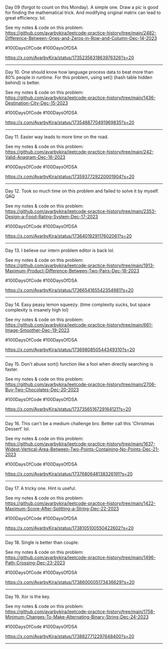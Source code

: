 Day 09 (forgot to count on this Monday). A simple one. Draw a pic is good for finding the mathematical trick. And modifying original matrix can lead to great efficiency. lol.

See my notes & code on this problem: https://github.com/avarbykira/leetcode-practice-history/tree/main/2482-Difference-Between-Ones-and-Zeros-in-Row-and-Column-Dec-14-2023

#100DaysOfCode #100DaysOfDSA

https://x.com/AvarbyKira/status/1735235631863976326?s=20

---

Day 10. One should know how language process data to beat more than 80% people in runtime. For this problem, using set() (hash table hidden behind) is better.

See my notes & code on this problem: https://github.com/avarbykira/leetcode-practice-history/tree/main/1436-Destination-City-Dec-15-2023

#100DaysOfCode #100DaysOfDSA

https://x.com/AvarbyKira/status/1735488770491969835?s=20

---

Day 11. Easier way leads to more time on the road.

See my notes & code on this problem: https://github.com/avarbykira/leetcode-practice-history/tree/main/242-Valid-Anagram-Dec-16-2023

#100DaysOfCode #100DaysOfDSA

https://x.com/AvarbyKira/status/1735937729220001904?s=20

---

Day 12. Took so much time on this problem and failed to solve it by myself. QAQ

See my notes & code on this problem: https://github.com/avarbykira/leetcode-practice-history/tree/main/2353-Design-a-Food-Rating-System-Dec-17-2023

#100DaysOfCode #100DaysOfDSA

https://x.com/AvarbyKira/status/1736401929117602061?s=20

---

Day 13. I believe our intern problem editor is back lol.

See my notes & code on this problem: https://github.com/avarbykira/leetcode-practice-history/tree/main/1913-Maximum-Product-Difference-Between-Two-Pairs-Dec-18-2023

#100DaysOfCode #100DaysOfDSA

https://x.com/AvarbyKira/status/1736654165542354981?s=20

---

Day 14. Easy peasy lemon squeezy. (time complexity sucks, but space complexity is insanely high lol)

See my notes & code on this problem: https://github.com/avarbykira/leetcode-practice-history/tree/main/661-Image-Smoother-Dec-19-2023

#100DaysOfCode #100DaysOfDSA

https://x.com/AvarbyKira/status/1736980850544349310?s=20

---

Day 15. Don't abuse sort() function like a fool when directly searching is faster.

See my notes & code on this problem: https://github.com/avarbykira/leetcode-practice-history/tree/main/2706-Buy-Two-Chocolates-Dec-20-2023

#100DaysOfCode #100DaysOfDSA

https://x.com/AvarbyKira/status/1737356516729164121?s=20

---

Day 16. This can't be a medium challenge bro. Better call this 'Christmas Dessert' lol.

See my notes & code on this problem: https://github.com/avarbykira/leetcode-practice-history/tree/main/1637-Widest-Vertical-Area-Between-Two-Points-Containing-No-Points-Dec-21-2023

#100DaysOfCode #100DaysOfDSA

https://x.com/AvarbyKira/status/1737680648138326191?s=20

---

Day 17. A tricky one. Hint is useful.

See my notes & code on this problem: https://github.com/avarbykira/leetcode-practice-history/tree/main/1422-Maximum-Score-After-Splitting-a-String-Dec-22-2023

#100DaysOfCode #100DaysOfDSA

https://x.com/AvarbyKira/status/1738105100550422602?s=20

---

Day 18. Single is better than couple.

See my notes & code on this problem: https://github.com/avarbykira/leetcode-practice-history/tree/main/1496-Path-Crossing-Dec-23-2023

#100DaysOfCode #100DaysOfDSA

https://x.com/AvarbyKira/status/1738600005173436629?s=20

---

Day 19. Xor is the key.

See my notes & code on this problem: https://github.com/avarbykira/leetcode-practice-history/tree/main/1758-Minimum-Changes-To-Make-Alternating-Binary-String-Dec-24-2023

#100DaysOfCode #100DaysOfDSA

https://x.com/AvarbyKira/status/1738827712297648400?s=20

---



